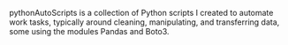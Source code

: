 pythonAutoScripts is a collection of Python scripts I created to automate work tasks, typically around cleaning, manipulating, and transferring data, some using the modules Pandas and Boto3.
